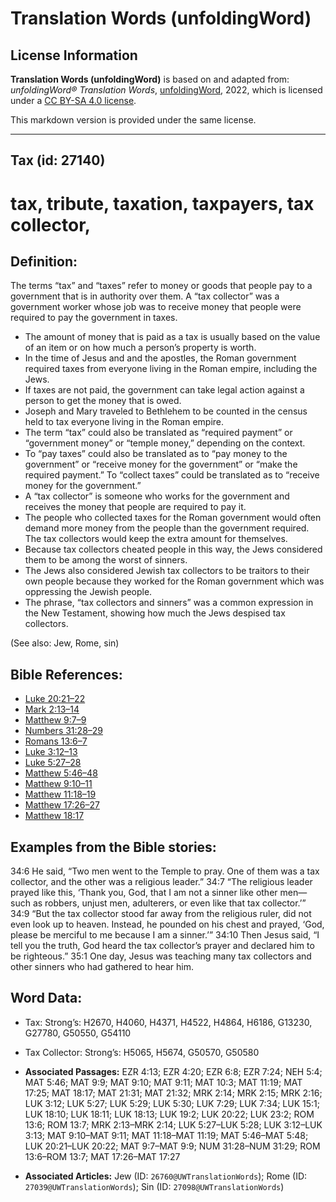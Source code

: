 # Translation Words (unfoldingWord)

## License Information

**Translation Words (unfoldingWord)** is based on and adapted from: _unfoldingWord® Translation Words_, [unfoldingWord](https://unfoldingword.org/utw), 2022, which is licensed under a [CC BY-SA 4.0 license](https://creativecommons.org/licenses/by-sa/4.0/legalcode.en).

This markdown version is provided under the same license.



--------------------------------

## Tax (id: 27140)

tax, tribute, taxation, taxpayers, tax collector,
=================================================

Definition:
-----------

The terms “tax” and “taxes” refer to money or goods that people pay to a government that is in authority over them. A “tax collector” was a government worker whose job was to receive money that people were required to pay the government in taxes.

* The amount of money that is paid as a tax is usually based on the value of an item or on how much a person’s property is worth.
* In the time of Jesus and and the apostles, the Roman government required taxes from everyone living in the Roman empire, including the Jews.
* If taxes are not paid, the government can take legal action against a person to get the money that is owed.
* Joseph and Mary traveled to Bethlehem to be counted in the census held to tax everyone living in the Roman empire.
* The term “tax” could also be translated as “required payment” or “government money” or “temple money,” depending on the context.
* To “pay taxes” could also be translated as to “pay money to the government” or “receive money for the government” or “make the required payment.” To “collect taxes” could be translated as to “receive money for the government.”
* A “tax collector” is someone who works for the government and receives the money that people are required to pay it.
* The people who collected taxes for the Roman government would often demand more money from the people than the government required. The tax collectors would keep the extra amount for themselves.
* Because tax collectors cheated people in this way, the Jews considered them to be among the worst of sinners.
* The Jews also considered Jewish tax collectors to be traitors to their own people because they worked for the Roman government which was oppressing the Jewish people.
* The phrase, “tax collectors and sinners” was a common expression in the New Testament, showing how much the Jews despised tax collectors.

(See also: Jew, Rome, sin)

Bible References:
-----------------

* [Luke 20:21–22](https://ref.ly/Luke20:21-Luke20:22)
* [Mark 2:13–14](https://ref.ly/Mark2:13-Mark2:14)
* [Matthew 9:7–9](https://ref.ly/Matt9:7-Matt9:9)
* [Numbers 31:28–29](https://ref.ly/Num31:28-Num31:29)
* [Romans 13:6–7](https://ref.ly/Rom13:6-Rom13:7)
* [Luke 3:12–13](https://ref.ly/Luke3:12-Luke3:13)
* [Luke 5:27–28](https://ref.ly/Luke5:27-Luke5:28)
* [Matthew 5:46–48](https://ref.ly/Matt5:46-Matt5:48)
* [Matthew 9:10–11](https://ref.ly/Matt9:10-Matt9:11)
* [Matthew 11:18–19](https://ref.ly/Matt11:18-Matt11:19)
* [Matthew 17:26–27](https://ref.ly/Matt17:26-Matt17:27)
* [Matthew 18:17](https://ref.ly/Matt18:17)

Examples from the Bible stories:
--------------------------------

34:6 He said, “Two men went to the Temple to pray. One of them was a tax collector, and the other was a religious leader.” 34:7 “The religious leader prayed like this, ‘Thank you, God, that I am not a sinner like other men—such as robbers, unjust men, adulterers, or even like that tax collector.’” 34:9 “But the tax collector stood far away from the religious ruler, did not even look up to heaven. Instead, he pounded on his chest and prayed, ‘God, please be merciful to me because I am a sinner.’” 34:10 Then Jesus said, “I tell you the truth, God heard the tax collector’s prayer and declared him to be righteous.” 35:1 One day, Jesus was teaching many tax collectors and other sinners who had gathered to hear him.

Word Data:
----------

* Tax: Strong’s: H2670, H4060, H4371, H4522, H4864, H6186, G13230, G27780, G50550, G54110
* Tax Collector: Strong’s: H5065, H5674, G50570, G50580

* **Associated Passages:** EZR 4:13; EZR 4:20; EZR 6:8; EZR 7:24; NEH 5:4; MAT 5:46; MAT 9:9; MAT 9:10; MAT 9:11; MAT 10:3; MAT 11:19; MAT 17:25; MAT 18:17; MAT 21:31; MAT 21:32; MRK 2:14; MRK 2:15; MRK 2:16; LUK 3:12; LUK 5:27; LUK 5:29; LUK 5:30; LUK 7:29; LUK 7:34; LUK 15:1; LUK 18:10; LUK 18:11; LUK 18:13; LUK 19:2; LUK 20:22; LUK 23:2; ROM 13:6; ROM 13:7; MRK 2:13–MRK 2:14; LUK 5:27–LUK 5:28; LUK 3:12–LUK 3:13; MAT 9:10–MAT 9:11; MAT 11:18–MAT 11:19; MAT 5:46–MAT 5:48; LUK 20:21–LUK 20:22; MAT 9:7–MAT 9:9; NUM 31:28–NUM 31:29; ROM 13:6–ROM 13:7; MAT 17:26–MAT 17:27
* **Associated Articles:** Jew (ID: `26760@UWTranslationWords`); Rome (ID: `27039@UWTranslationWords`); Sin (ID: `27098@UWTranslationWords`)

